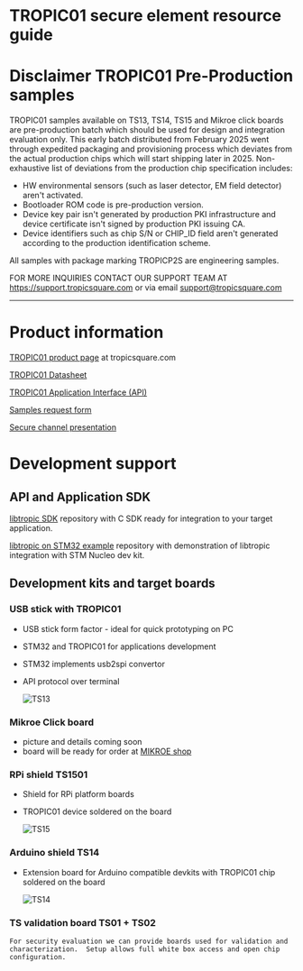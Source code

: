 # TROPIC01 secure element resource guide

# Disclaimer TROPIC01 Pre-Production  samples

TROPIC01 samples available on TS13, TS14, TS15 and Mikroe click boards are pre-production batch which should be used for design and integration evaluation only. This early batch distributed from February 2025 went through expedited packaging and provisioning process which deviates from the actual production chips which will start shipping later in 2025. Non-exhaustive list of deviations from the production chip specification includes:
 - HW environmental sensors (such as laser detector, EM field detector) aren't activated.
 - Bootloader ROM code is pre-production version.
 - Device key pair isn't generated by production PKI infrastructure and device certificate isn't signed by production PKI issuing CA.
 - Device identifiers such as chip S/N or CHIP_ID field aren't generated according to the production identification scheme.
 
All samples with package marking TROPICP2S are engineering samples.

 FOR MORE INQUIRIES CONTACT OUR SUPPORT TEAM AT https://support.tropicsquare.com or via email support@tropicsquare.com
 

 ----

# Product information 

[TROPIC01 product page](https://tropicsquare.com/tropic01) at tropicsquare.com

[TROPIC01 Datasheet](/doc/datasheet/ODD_tropic01_datasheet_revA6.pdf) 


[TROPIC01 Application Interface (API)](/doc/api/tropic01_user_api_v1.1.2.pdf) 


[Samples request form](https://tropicsquare.com/tropic01-samples)

[Secure channel presentation](https://cdn.prod.website-files.com/625faf6f5e93e941317bb67f/66e981e79dee26dc81650c11_ches24_jerabek_final_key.pdf)

# Development support 


## API and Application SDK
[libtropic SDK](https://github.com/tropicsquare/libtropic) repository with C SDK ready for integration to your target application.

[libtropic on STM32 example](https://github.com/tropicsquare/libtropic-stm32) repository with demonstration of libtropic integration with STM Nucleo dev kit.


  ## Development kits and target boards



  ### USB stick with TROPIC01 
  * USB stick form factor - ideal for quick prototyping on PC
  * STM32 and TROPIC01 for applications development
  * STM32 implements usb2spi convertor
  * API protocol over terminal

    ![TS13](/doc/boards/ts1301_top_assembled.png)

  ### Mikroe Click board
  * picture and details coming soon 
  * board will be ready for order at [MIKROE shop](https://mikroe.com/shop)

  

  ### RPi shield TS1501   
  * Shield for RPi platform boards
  * TROPIC01 device soldered on the board

    ![TS15](/doc/boards/ts1501_top_assembled.png)
    
  ### Arduino shield TS14
  * Extension board for Arduino compatible devkits with TROPIC01 chip soldered on the board 

    ![TS14](/doc/boards/ts1401_top_assembled.png)
    
   

 ### TS validation board TS01 + TS02
    For security evaluation we can provide boards used for validation and characterization.  Setup allows full white box access and open chip configuration.



